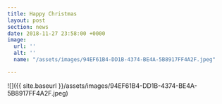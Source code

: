 ```yaml
---
title: Happy Christmas
layout: post
section: news
date: 2018-11-27 23:58:00 +0000
image:
  url: ''
  alt: ''
  name: "/assets/images/94EF61B4-DD1B-4374-BE4A-5B8917FF4A2F.jpeg"

---
```

![]({{ site.baseurl }}/assets/images/94EF61B4-DD1B-4374-BE4A-5B8917FF4A2F.jpeg)